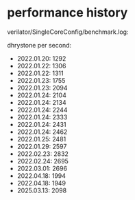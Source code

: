 # performance history

verilator/SingleCoreConfig/benchmark.log:

dhrystone per second:

- 2022.01.20: 1292
- 2022.01.22: 1306
- 2022.01.22: 1311
- 2022.01.23: 1755
- 2022.01.23: 2094
- 2022.01.24: 2104
- 2022.01.24: 2134
- 2022.01.24: 2244
- 2022.01.24: 2333
- 2022.01.24: 2431
- 2022.01.24: 2462
- 2022.01.25: 2481
- 2022.01.29: 2597
- 2022.02.23: 2832
- 2022.02.24: 2695
- 2022.03.01: 2696
- 2022.04.18: 1994
- 2022.04.18: 1949
- 2025.03.13: 2098